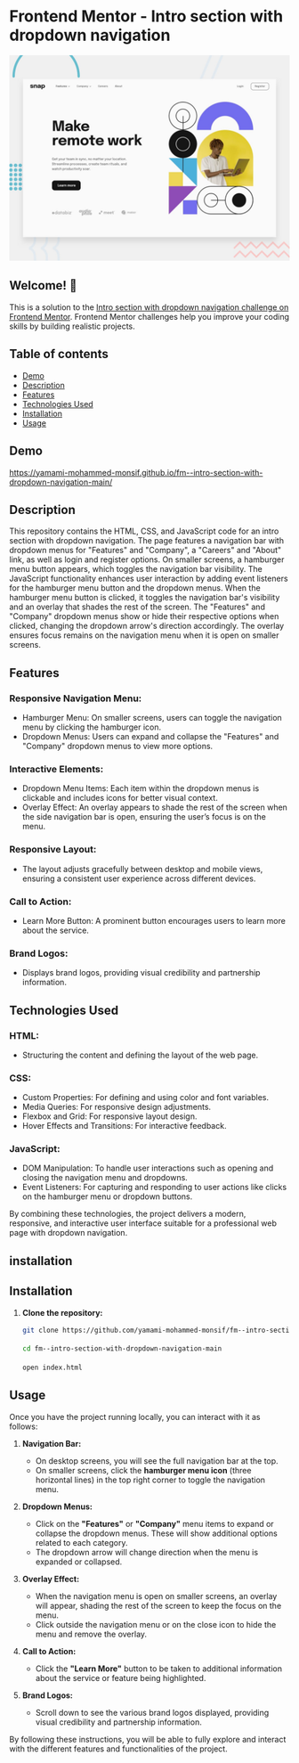 # Frontend Mentor - Intro section with dropdown navigation

![Design preview for the Intro section with dropdown navigation coding challenge](./design/desktop-preview.jpg)

## Welcome! 👋

This is a solution to the [Intro section with dropdown navigation challenge on Frontend Mentor](https://www.frontendmentor.io/challenges/intro-section-with-dropdown-navigation-ryaPetHE5). Frontend Mentor challenges help you improve your coding skills by building realistic projects.

## Table of contents

- [Demo](#demo)
- [Description](#description)
- [Features](#features)
- [Technologies Used](#technologies-used)
- [Installation](#installation)
- [Usage](#usage)

## Demo

https://yamami-mohammed-monsif.github.io/fm--intro-section-with-dropdown-navigation-main/

## Description

This repository contains the HTML, CSS, and JavaScript code for an intro section with dropdown navigation. The page features a navigation bar with dropdown menus for "Features" and "Company", a "Careers" and "About" link, as well as login and register options. On smaller screens, a hamburger menu button appears, which toggles the navigation bar visibility. The JavaScript functionality enhances user interaction by adding event listeners for the hamburger menu button and the dropdown menus. When the hamburger menu button is clicked, it toggles the navigation bar's visibility and an overlay that shades the rest of the screen. The "Features" and "Company" dropdown menus show or hide their respective options when clicked, changing the dropdown arrow's direction accordingly. The overlay ensures focus remains on the navigation menu when it is open on smaller screens.


## Features

### Responsive Navigation Menu:

- Hamburger Menu: On smaller screens, users can toggle the navigation menu by clicking the hamburger icon.
- Dropdown Menus: Users can expand and collapse the "Features" and "Company" dropdown menus to view more options.

### Interactive Elements:

- Dropdown Menu Items: Each item within the dropdown menus is clickable and includes icons for better visual context.
- Overlay Effect: An overlay appears to shade the rest of the screen when the side navigation bar is open, ensuring the user’s focus is on the menu.

### Responsive Layout:

- The layout adjusts gracefully between desktop and mobile views, ensuring a consistent user experience across different devices.

### Call to Action:

- Learn More Button: A prominent button encourages users to learn more about the service.

### Brand Logos:

- Displays brand logos, providing visual credibility and partnership information.


## Technologies Used

### HTML:

- Structuring the content and defining the layout of the web page.

### CSS:

- Custom Properties: For defining and using color and font variables.
- Media Queries: For responsive design adjustments.
- Flexbox and Grid: For responsive layout design.
- Hover Effects and Transitions: For interactive feedback.

### JavaScript:

- DOM Manipulation: To handle user interactions such as opening and closing the navigation menu and dropdowns.
- Event Listeners: For capturing and responding to user actions like clicks on the hamburger menu or dropdown buttons.


By combining these technologies, the project delivers a modern, responsive, and interactive user interface suitable for a professional web page with dropdown navigation.


## installation

## Installation

1. **Clone the repository:**
   ```bash
   git clone https://github.com/yamami-mohammed-monsif/fm--intro-section-with-dropdown-navigation-main

   cd fm--intro-section-with-dropdown-navigation-main

   open index.html


## Usage

Once you have the project running locally, you can interact with it as follows:

1. **Navigation Bar:**
   - On desktop screens, you will see the full navigation bar at the top.
   - On smaller screens, click the **hamburger menu icon** (three horizontal lines) in the top right corner to toggle the navigation menu.

2. **Dropdown Menus:**
   - Click on the **"Features"** or **"Company"** menu items to expand or collapse the dropdown menus. These will show additional options related to each category.
   - The dropdown arrow will change direction when the menu is expanded or collapsed.

3. **Overlay Effect:**
   - When the navigation menu is open on smaller screens, an overlay will appear, shading the rest of the screen to keep the focus on the menu.
   - Click outside the navigation menu or on the close icon to hide the menu and remove the overlay.

4. **Call to Action:**
   - Click the **"Learn More"** button to be taken to additional information about the service or feature being highlighted.

5. **Brand Logos:**
   - Scroll down to see the various brand logos displayed, providing visual credibility and partnership information.

By following these instructions, you will be able to fully explore and interact with the different features and functionalities of the project.

